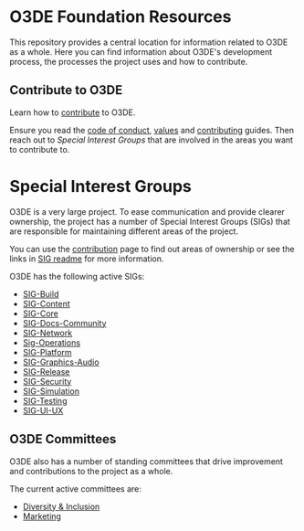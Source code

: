 # O3DE Foundation Resources

This repository provides a central location for information related to O3DE as a whole. Here you can find information about O3DE's development process, the processes the project uses and how to contribute.

## Contribute to O3DE

Learn how to [contribute](/contributors) to O3DE.

Ensure you read the [code of conduct](code-of-conduct.md), [values](values.md) and [contributing](CONTRIBUTING.md) guides. Then reach out to *Special Interest Groups* that are involved in the areas you want to contribute to.

# Special Interest Groups

O3DE is a very large project. To ease communication and provide clearer ownership, the project has a number of Special Interest Groups (SIGs) that are responsible for maintaining different areas of the project.

You can use the [contribution](CONTRIBUTING.md) page to find out areas of ownership or see the links in [SIG readme](/sigs/README.md) for more information.

O3DE has the following active SIGs:
  - [SIG-Build](https://github.com/o3de/sig-build)
  - [SIG-Content](https://github.com/o3de/sig-content)
  - [SIG-Core](https://github.com/o3de/sig-core)
  - [SIG-Docs-Community](https://github.com/o3de/sig-docs-community)
  - [SIG-Network](https://github.com/o3de/sig-network)
  - [Sig-Operations](https://github.com/o3de/sig-operations)
  - [SIG-Platform](https://github.com/o3de/sig-platform)
  - [SIG-Graphics-Audio](https://github.com/o3de/sig-graphics-audio)
  - [SIG-Release](https://github.com/o3de/sig-release)
  - [SIG-Security](https://github.com/o3de/sig-security)
  - [SIG-Simulation](https://github.com/o3de/sig-simulation)
  - [SIG-Testing](https://github.com/o3de/sig-testing)
  - [SIG-UI-UX](https://github.com/o3de/sig-ui-ux)

## O3DE Committees

O3DE also has a number of standing committees that drive improvement and contributions to the project as a whole. 

The current active committees are:
  - [Diversity & Inclusion](https://github.com/o3de/community/tree/main/committee/committee-d-i)
  - [Marketing](https://github.com/o3de/community/tree/main/committee/committee-marketing)
